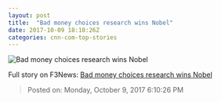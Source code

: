 ```yaml
---
layout: post
title:  "Bad money choices research wins Nobel"
date: 2017-10-09 18:10:26Z
categories: cnn-com-top-stories
---
```


![Bad money choices research wins Nobel](http://i2.cdn.turner.com/money/dam/assets/171009063445-richard-h-thaler-nobel-prize-780x439.jpg)




Full story on F3News: [Bad money choices research wins Nobel](http://www.f3nws.com/n/KHjQkG)

> Posted on: Monday, October 9, 2017 6:10:26 PM
